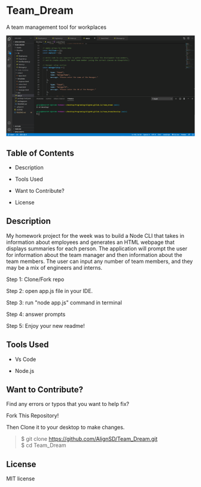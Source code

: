 # Team_Dream
A team management tool for workplaces


![Portforlio screen shot](/assets/Team_Dream_Video_Hi_Fidelity.gif)


## Table of Contents

* Description

* Tools Used

* Want to Contribute?

* License

## Description

My homework project for the week was to build a Node CLI that takes in information about employees and generates an HTML webpage that displays summaries for each person. The application will prompt the user for information about the team manager and then information about the team members. The user can input any number of team members, and they may be a mix of engineers and interns.

Step 1: Clone/Fork repo

Step 2: open app.js file in your IDE.

Step 3: run "node app.js" command in terminal

Step 4: answer prompts

Step 5: Enjoy your new readme!

## Tools Used

* Vs Code

* Node.js

## Want to Contribute?

Find any errors or typos that you want to help fix?

Fork This Repository!

Then Clone it to your desktop to make changes.

> $ git clone https://github.com/AlignSD/Team_Dream.git<br>
> $ cd Team_Dream

## License

MIT license